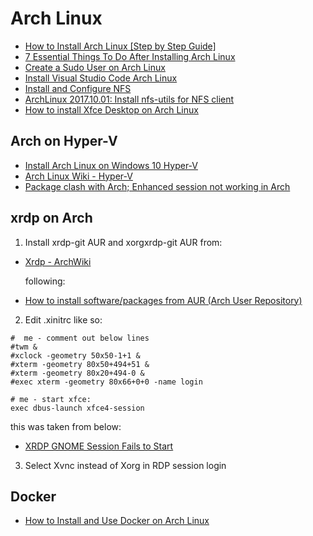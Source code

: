 # Arch Linux

- [How to Install Arch Linux [Step by Step Guide]](https://itsfoss.com/install-arch-linux/)
- [7 Essential Things To Do After Installing Arch Linux](https://itsfoss.com/things-to-do-after-installing-arch-linux/)
- [Create a Sudo User on Arch Linux](https://www.vultr.com/docs/create-a-sudo-user-on-arch-linux)
- [Install Visual Studio Code Arch Linux](https://linuxhint.com/install_visual_studio_code_arch_linux/)
- [Install and Configure NFS](https://linuxhint.com/install_configure_nfs/)
- [ArchLinux 2017.10.01: Install nfs-utils for NFS client](https://www.hiroom2.com/2017/10/20/archlinux-20171001-nfs-utils-client-en/)
- [How to install Xfce Desktop on Arch Linux](https://ebblr.com/how-to-install-xfce-desktop-on-arch-linux)

## Arch on Hyper-V
- [Install Arch Linux on Windows 10 Hyper-V](https://dzone.com/articles/install-arch-linux-on-windows-10-hyper-v)
- [Arch Linux Wiki - Hyper-V](https://wiki.archlinux.org/index.php/Hyper-V)
- [Package clash with Arch; Enhanced session not working in Arch](https://github.com/microsoft/linux-vm-tools/issues/127)

## xrdp on Arch

1) Install  xrdp-git AUR and  xorgxrdp-git AUR  from:
- [Xrdp - ArchWiki](https://wiki.archlinux.org/index.php/xrdp)

  following:

- [How to install software/packages from AUR (Arch User Repository)](https://www.archlinuxuser.com/2013/01/how-to-install-softwarepackages-from.html)

2) Edit .xinitrc like so:

```
#  me - comment out below lines
#twm &
#xclock -geometry 50x50-1+1 &
#xterm -geometry 80x50+494+51 &
#xterm -geometry 80x20+494-0 &
#exec xterm -geometry 80x66+0+0 -name login

# me - start xfce:
exec dbus-launch xfce4-session
```
  this was taken from below:
- [XRDP GNOME Session Fails to Start](https://bbs.archlinux.org/viewtopic.php?id=261174)

3) Select Xvnc instead of Xorg in RDP session login

## Docker

- [How to Install and Use Docker on Arch Linux](https://www.linuxtechi.com/install-use-docker-on-arch-linux/)

